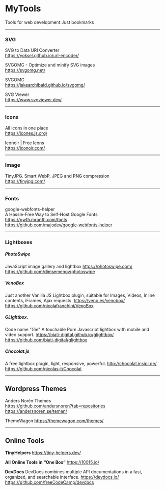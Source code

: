# MyTools
 Tools for web development
 Just bookmarks
 
 ----------
 
 ### SVG
 
 SVG to Data URI Converter  
 https://yoksel.github.io/url-encoder/  
 
 SVGOMG - Optimize and minify SVG images  
 https://svgomg.net/
 
 SVGOMG  
 https://jakearchibald.github.io/svgomg/
 
 SVG Viewer  
 https://www.svgviewer.dev/
 
 ----------
 
### Icons

All icons in one place  
https://icones.js.org/

Iconoir | Free Icons  
https://iconoir.com/

----------

### Image

TinyJPG. Smart WebP, JPEG and PNG compression  
https://tinyjpg.com/

----------

### Fonts

google-webfonts-helper  
A Hassle-Free Way to Self-Host Google Fonts
https://gwfh.mranftl.com/fonts  
https://github.com/majodev/google-webfonts-helper

----------

### Lightboxes

##### PhotoSwipe
JavaScript image gallery and lightbox
https://photoswipe.com/
https://github.com/dimsemenov/photoswipe

##### VenoBox
Just another Vanilla JS Lightbox plugin, suitable for Images, Videos, Inline contents, iFrames, Ajax requests.
https://veno.es/venobox/
https://github.com/nicolafranchini/VenoBox

##### GLightbox.
Code name "Gie" A touchable Pure Javascript lightbox with mobile and video support.
https://biati-digital.github.io/glightbox/
https://github.com/biati-digital/glightbox

##### Chocolat.js
A free lightbox plugin, light, responsive, powerful.
http://chocolat.insipi.de/
https://github.com/nicolas-t/Chocolat


----------

## Wordpress Themes
Anders Norén Themes  
https://github.com/andersnoren?tab=repositories  
https://andersnoren.se/teman/

ThemeWagon
https://themewagon.com/themes/

----------

## Online Tools

**TinyHelpers**
https://tiny-helpers.dev/  

**All Online Tools in “One Box”**
https://10015.io/  


**DevDocs**
DevDocs combines multiple API documentations in a fast, organized, and searchable interface.
https://devdocs.io/
https://github.com/freeCodeCamp/devdocs
